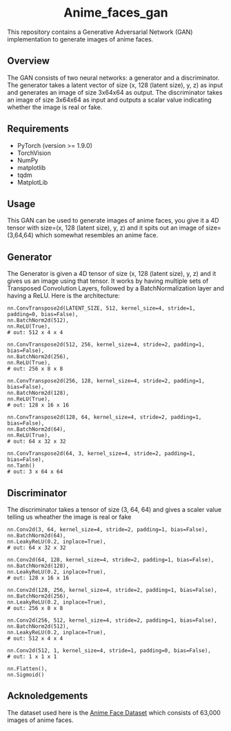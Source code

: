 # <h1 align="center">Anime_faces_gan</h1>
This repository contains a Generative Adversarial Network (GAN) implementation to generate images of anime faces.

## Overview
The GAN consists of two neural networks: a generator and a discriminator. The generator takes a latent vector of size (x, 128 (latent size), y, z) as input and generates an image of size 3x64x64 as output. The discriminator takes an image of size 3x64x64 as input and outputs a scalar value indicating whether the image is real or fake.

## Requirements
* PyTorch (version >= 1.9.0)
* TorchVision
* NumPy
* matplotlib
* tqdm
* MatplotLib

## Usage
This GAN can be used to generate images of anime faces, you give it a 4D tensor with size=(x, 128 (latent size), y, z) and it spits out an image of size=(3,64,64) which somewhat resembles an anime face.

## Generator
The Generator is given a 4D tensor of size (x, 128 (latent size), y, z) and it gives us an image using that tensor. It works by having multiple sets of Transposed Convolution Layers, followed by a BatchNormalization layer and having a ReLU. Here is the architecture:

```
nn.ConvTranspose2d(LATENT_SIZE, 512, kernel_size=4, stride=1, padding=0, bias=False),
nn.BatchNorm2d(512),
nn.ReLU(True),
# out: 512 x 4 x 4

nn.ConvTranspose2d(512, 256, kernel_size=4, stride=2, padding=1, bias=False),
nn.BatchNorm2d(256),
nn.ReLU(True),
# out: 256 x 8 x 8

nn.ConvTranspose2d(256, 128, kernel_size=4, stride=2, padding=1, bias=False),
nn.BatchNorm2d(128),
nn.ReLU(True),
# out: 128 x 16 x 16

nn.ConvTranspose2d(128, 64, kernel_size=4, stride=2, padding=1, bias=False),
nn.BatchNorm2d(64),
nn.ReLU(True),
# out: 64 x 32 x 32

nn.ConvTranspose2d(64, 3, kernel_size=4, stride=2, padding=1, bias=False),
nn.Tanh()
# out: 3 x 64 x 64
```

## Discriminator
The discriminator takes a tensor of size (3, 64, 64) and gives a scaler value telling us wheather the image is real or fake
```
nn.Conv2d(3, 64, kernel_size=4, stride=2, padding=1, bias=False),
nn.BatchNorm2d(64),
nn.LeakyReLU(0.2, inplace=True),
# out: 64 x 32 x 32

nn.Conv2d(64, 128, kernel_size=4, stride=2, padding=1, bias=False),
nn.BatchNorm2d(128),
nn.LeakyReLU(0.2, inplace=True),
# out: 128 x 16 x 16

nn.Conv2d(128, 256, kernel_size=4, stride=2, padding=1, bias=False),
nn.BatchNorm2d(256),
nn.LeakyReLU(0.2, inplace=True),
# out: 256 x 8 x 8

nn.Conv2d(256, 512, kernel_size=4, stride=2, padding=1, bias=False),
nn.BatchNorm2d(512),
nn.LeakyReLU(0.2, inplace=True),
# out: 512 x 4 x 4

nn.Conv2d(512, 1, kernel_size=4, stride=1, padding=0, bias=False),
# out: 1 x 1 x 1

nn.Flatten(),
nn.Sigmoid()
```

## Acknoledgements
The dataset used here is the [Anime Face Dataset](https://www.kaggle.com/datasets/splcher/animefacedataset) which consists of 63,000 images of anime faces.
